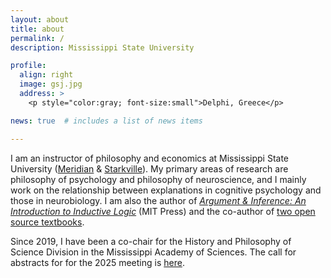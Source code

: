 ```yaml
---
layout: about
title: about
permalink: /
description: Mississippi State University

profile:
  align: right
  image: gsj.jpg
  address: >
    <p style="color:gray; font-size:small">Delphi, Greece</p>

news: true  # includes a list of news items

---
```


I am an instructor of philosophy and economics at Mississippi State University ([Meridian](https://www.meridian.msstate.edu/academics/arts-sciences/) & [Starkville](https://www.philosophyandreligion.msstate.edu)). My primary areas of research are philosophy of psychology and philosophy of neuroscience, and I mainly work on the relationship between explanations in cognitive psychology and those in neurobiology. I am also the author of *[Argument & Inference: An Introduction to Inductive Logic](https://mitpress.mit.edu/9780262035255/argument-and-inference/)* (MIT Press) and the co-author of [two open source textbooks](/teaching).

Since 2019, I have been a co-chair for the History and Philosophy of Science Division in the Mississippi Academy of Sciences. The call for abstracts for for the 2025 meeting is [here](https://loighic.net/assets/pdf/mas/CFA_MAS_2025.pdf).

